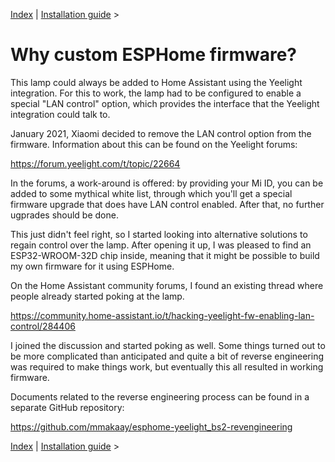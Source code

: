 [Index](../README.md) | [Installation guide](installation.md) >

# Why custom ESPHome firmware?

This lamp could always be added to Home Assistant using the Yeelight integration. For this to work,
the lamp had to be configured to enable a special "LAN control" option, which provides the interface
that the Yeelight integration could talk to.

January 2021, Xiaomi decided to remove the LAN control option from the firmware. Information about
this can be found on the Yeelight forums:

  https://forum.yeelight.com/t/topic/22664

In the forums, a work-around is offered: by providing your Mi ID, you can be added to some mythical
white list, through which you'll get a special firmware upgrade that does have LAN control enabled.
After that, no further ugprades should be done.

This just didn't feel right, so I started looking into alternative solutions to regain control over
the lamp. After opening it up, I was pleased to find an ESP32-WROOM-32D chip inside, meaning that it
might be possible to build my own firmware for it using ESPHome.

On the Home Assistant community forums, I found an existing thread where people already started
poking at the lamp.

  https://community.home-assistant.io/t/hacking-yeelight-fw-enabling-lan-control/284406

I joined the discussion and started poking as well. Some things turned out to be more complicated
than anticipated and quite a bit of reverse engineering was required to make things work, but
eventually this all resulted in working firmware.

Documents related to the reverse engineering process can be found in a separate GitHub repository:

  https://github.com/mmakaay/esphome-yeelight_bs2-revengineering

[Index](../README.md) | [Installation guide](installation.md) >
